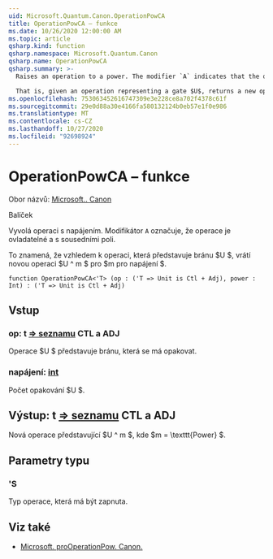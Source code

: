 ```yaml
---
uid: Microsoft.Quantum.Canon.OperationPowCA
title: OperationPowCA – funkce
ms.date: 10/26/2020 12:00:00 AM
ms.topic: article
qsharp.kind: function
qsharp.namespace: Microsoft.Quantum.Canon
qsharp.name: OperationPowCA
qsharp.summary: >-
  Raises an operation to a power. The modifier `A` indicates that the operation is controllable and adjointable.

  That is, given an operation representing a gate $U$, returns a new operation $U^m$ for a power $m$.
ms.openlocfilehash: 753063452616747309e3e228ce8a702f4378c61f
ms.sourcegitcommit: 29e0d88a30e4166fa580132124b0eb57e1f0e986
ms.translationtype: MT
ms.contentlocale: cs-CZ
ms.lasthandoff: 10/27/2020
ms.locfileid: "92698924"
---
```

# <a name="operationpowca-function"></a>OperationPowCA – funkce

Obor názvů: [Microsoft.. Canon](xref:Microsoft.Quantum.Canon)

Balíček [](https://nuget.org/packages/)


Vyvolá operaci s napájením.
Modifikátor `A` označuje, že operace je ovladatelné a s sousedními poli.

To znamená, že vzhledem k operaci, která představuje bránu $U $, vrátí novou operaci $U ^ m $ pro $m pro napájení $.

```qsharp
function OperationPowCA<'T> (op : ('T => Unit is Ctl + Adj), power : Int) : ('T => Unit is Ctl + Adj)
```


## <a name="input"></a>Vstup

### <a name="op--t--unit-ctl--adj"></a>op: t [=> seznamu](xref:microsoft.quantum.lang-ref.unit) CTL a ADJ

Operace $U $ představuje bránu, která se má opakovat.


### <a name="power--int"></a>napájení: [int](xref:microsoft.quantum.lang-ref.int)

Počet opakování $U $.



## <a name="output--t--unit-ctl--adj"></a>Výstup: t [=> seznamu](xref:microsoft.quantum.lang-ref.unit) CTL a ADJ

Nová operace představující $U ^ m $, kde $m = \texttt{Power} $.

## <a name="type-parameters"></a>Parametry typu

### <a name="t"></a>'S

Typ operace, která má být zapnuta.

## <a name="see-also"></a>Viz také

- [Microsoft. proOperationPow. Canon.](xref:Microsoft.Quantum.Canon.OperationPow)